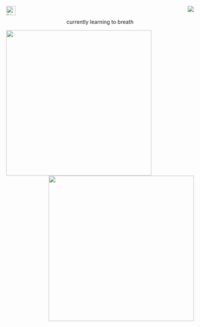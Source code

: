 <div align=center>
<img align="right" src="https://komarev.com/ghpvc/?username=wassef911&label=Profile%20views&color=0e75b6&style=flat">
  
  [<img align="left" src="https://img.shields.io/badge/LinkedIn-0077B5?style=for-the-badge&logo=linkedin&logoColor=white" alt="LinkedIn" title="LinkedIn" height="25" />](https://www.linkedin.com/in/wassef-ben-ahmed/)
</div>
  <br><br>
  
<div align="center">currently learning to breath </div>

 <p align=center>
  <div align=center>
    <a href="https://github.com/denvercoder1/github-readme-streak-stats" title="Go to Source">
      <img align="left" width=390 src="https://github-readme-streak-stats.herokuapp.com/?user=wassef911&theme=react&border=61dafb&hide_border=true" alt="" />
    </a>
    <a href="https://github.com/anuraghazra/github-readme-stats" title="Go to Source">
      <img align="right" width=390 src="https://github-readme-stats.vercel.app/api?username=wassef911&show_icons=true&theme=react&border_color=61dafb&hide_border=true" />
    </a>
  </div>    
</p>
